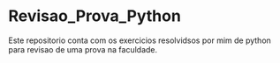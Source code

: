 # Revisao_Prova_Python
Este repositorio conta com os exercicios resolvidsos por mim de python para revisao de uma prova na faculdade.
